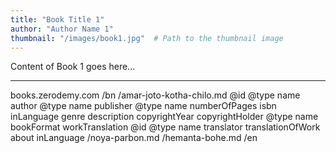 ```yaml
---
title: "Book Title 1"
author: "Author Name 1"
thumbnail: "/images/book1.jpg"  # Path to the thumbnail image
---
```


Content of Book 1 goes here...



***************

books.zerodemy.com
    /bn
        /amar-joto-kotha-chilo.md
            @id
            @type
            name
            author
                @type
                name
            publisher
                @type
                name
            numberOfPages
            isbn
            <!-- isFamilyFriendly -->
            inLanguage
            genre
            description
            copyrightYear
            copyrightHolder
                @type
                name
            bookFormat
            workTranslation
                @id
                @type
                name
                translator
                translationOfWork
                about
                inLanguage
        /noya-parbon.md
        /hemanta-bohe.md
    /en